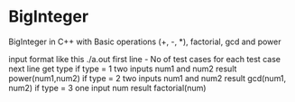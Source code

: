 # BigInteger
BigInteger in C++ with Basic operations (+, -, *), factorial, gcd and power

input format like this
./a.out
first line - No of test cases
for each test case
  next line get type
  if type = 1
    two inputs num1 and num2
    result power(num1,num2)
  if type = 2
    two inputs num1 and num2
    result gcd(num1, num2)
  if type = 3
    one input num
    result factorial(num)
